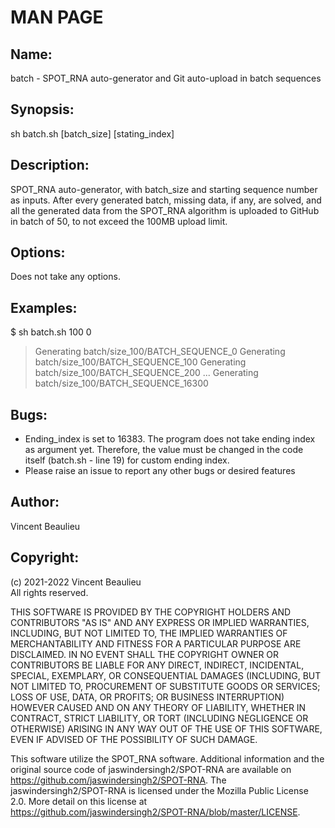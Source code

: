# MAN PAGE #  
  
## Name:  
batch - SPOT_RNA auto-generator and Git auto-upload in batch sequences  
  
## Synopsis:  
sh batch.sh [batch_size] [stating_index]  
  
## Description:  
SPOT_RNA auto-generator, with batch_size and starting sequence number as inputs. After every generated batch, missing data, if any, are solved, and all the generated data from the SPOT_RNA algorithm is uploaded to GitHub in batch of 50, to not exceed the 100MB upload limit.  

## Options:  
Does not take any options.  
  
## Examples:  
$ sh batch.sh 100 0  
> Generating batch/size_100/BATCH_SEQUENCE_0
> Generating batch/size_100/BATCH_SEQUENCE_100
> Generating batch/size_100/BATCH_SEQUENCE_200
> ...
> Generating batch/size_100/BATCH_SEQUENCE_16300

## Bugs:  
- Ending_index is set to 16383. The program does not take ending index as argument yet. Therefore, the value must be changed in the code itself (batch.sh - line 19) for custom ending index.  
- Please raise an issue to report any other bugs or desired features  
  
## Author:  
Vincent Beaulieu  
  
## Copyright:
(c) 2021-2022 Vincent Beaulieu  
    All rights reserved.  
  
 THIS SOFTWARE IS PROVIDED BY THE COPYRIGHT HOLDERS AND CONTRIBUTORS "AS IS" AND ANY EXPRESS OR IMPLIED WARRANTIES, INCLUDING, BUT NOT LIMITED TO, THE IMPLIED WARRANTIES OF MERCHANTABILITY AND FITNESS FOR A PARTICULAR PURPOSE ARE DISCLAIMED. IN NO EVENT SHALL THE COPYRIGHT OWNER OR CONTRIBUTORS BE LIABLE FOR ANY DIRECT, INDIRECT, INCIDENTAL, SPECIAL, EXEMPLARY, OR CONSEQUENTIAL DAMAGES (INCLUDING, BUT NOT LIMITED TO, PROCUREMENT OF SUBSTITUTE GOODS OR SERVICES; LOSS OF USE, DATA, OR PROFITS; OR BUSINESS INTERRUPTION) HOWEVER CAUSED AND ON ANY THEORY OF LIABILITY, WHETHER IN CONTRACT, STRICT LIABILITY, OR TORT (INCLUDING NEGLIGENCE OR OTHERWISE) ARISING IN ANY WAY OUT OF THE USE OF THIS SOFTWARE, EVEN IF ADVISED OF THE POSSIBILITY OF SUCH DAMAGE.  
  
This software utilize the SPOT_RNA software. Additional information and the original source code of jaswindersingh2/SPOT-RNA are available on https://github.com/jaswindersingh2/SPOT-RNA. The jaswindersingh2/SPOT-RNA is licensed under the Mozilla Public License 2.0. More detail on this license at https://github.com/jaswindersingh2/SPOT-RNA/blob/master/LICENSE.  
